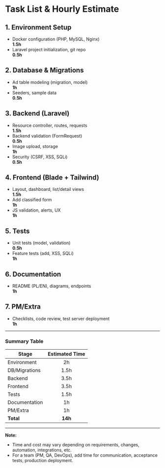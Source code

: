 # Task List & Hourly Estimate

## 1. Environment Setup
- Docker configuration (PHP, MySQL, Nginx)  
  **1.5h**
- Laravel project initialization, git repo  
  **0.5h**

## 2. Database & Migrations
- Ad table modeling (migration, model)  
  **1h**
- Seeders, sample data  
  **0.5h**

## 3. Backend (Laravel)
- Resource controller, routes, requests  
  **1.5h**
- Backend validation (FormRequest)  
  **0.5h**
- Image upload, storage  
  **1h**
- Security (CSRF, XSS, SQLi)  
  **0.5h**

## 4. Frontend (Blade + Tailwind)
- Layout, dashboard, list/detail views  
  **1.5h**
- Add classified form  
  **1h**
- JS validation, alerts, UX  
  **1h**

## 5. Tests
- Unit tests (model, validation)  
  **0.5h**
- Feature tests (add, XSS, SQLi)  
  **1h**

## 6. Documentation
- README (PL/EN), diagrams, endpoints  
  **1h**

## 7. PM/Extra
- Checklists, code review, test server deployment  
  **1h**

---

### **Summary Table**
| Stage               | Estimated Time |
|--------------------|:-------------:|
| Environment        |     2h        |
| DB/Migrations      |    1.5h       |
| Backend            |    3.5h       |
| Frontend           |    3.5h       |
| Tests              |    1.5h       |
| Documentation      |    1h         |
| PM/Extra           |    1h         |
| **Total**          |  **14h**      |


---

**Note:**
- Time and cost may vary depending on requirements, changes, automation, integrations, etc.
- For a team (PM, QA, DevOps), add time for communication, acceptance tests, production deployment. 